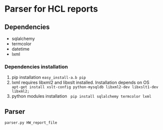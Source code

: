 # Parser for HCL reports

## Dependencies
* sqlalchemy
* termcolor
* datetime
* lxml

### Dependencies installation
1. pip installation
`easy_install-a.b pip`
2. lxml requires libxml2 and libxslt installed. Installation depends on OS
` apt-get install xslt-config python-mysqldb libxml2-dev libxslt1-dev libxml2;`
3. python modules installation
` pip install sqlalchemy termcolor lxml`

## Parser
`parser.py HW_report_file`
